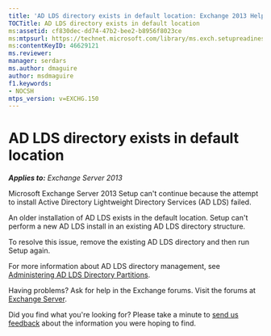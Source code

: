 ```yaml
---
title: 'AD LDS directory exists in default location: Exchange 2013 Help'
TOCTitle: AD LDS directory exists in default location
ms:assetid: cf830dec-dd74-47b2-bee2-b8956f8023ce
ms:mtpsurl: https://technet.microsoft.com/library/ms.exch.setupreadiness.adamdatapathexists(v=EXCHG.150)
ms:contentKeyID: 46629121
ms.reviewer: 
manager: serdars
ms.author: dmaguire
author: msdmaguire
f1.keywords:
- NOCSH
mtps_version: v=EXCHG.150
---
```


# AD LDS directory exists in default location

_**Applies to:** Exchange Server 2013_

Microsoft Exchange Server 2013 Setup can't continue because the attempt to install Active Directory Lightweight Directory Services (AD LDS) failed.

An older installation of AD LDS exists in the default location. Setup can't perform a new AD LDS install in an existing AD LDS directory structure.

To resolve this issue, remove the existing AD LDS directory and then run Setup again.

For more information about AD LDS directory management, see [Administering AD LDS Directory Partitions](https://docs.microsoft.com/previous-versions/windows/it-pro/windows-server-2008-R2-and-2008/cc816929(v=ws.10)).

Having problems? Ask for help in the Exchange forums. Visit the forums at [Exchange Server](https://social.technet.microsoft.com/forums/office/home?category=exchangeserver).

Did you find what you're looking for? Please take a minute to [send us feedback](mailto:exsetuphelpfeedback@microsoft.com?subject=exchange%202013%20setup%20help%20feedback) about the information you were hoping to find.

